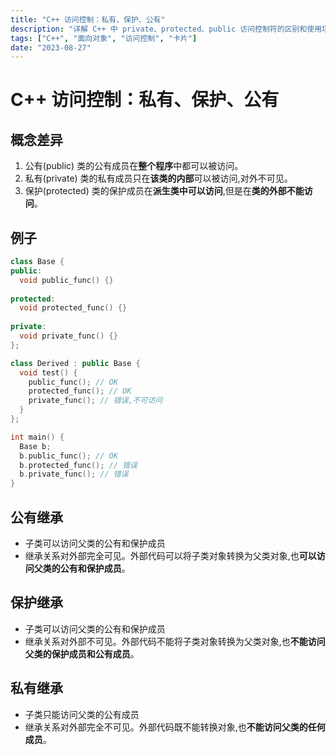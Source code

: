 ```yaml
---
title: "C++ 访问控制：私有、保护、公有"
description: "详解 C++ 中 private、protected、public 访问控制符的区别和使用场景"
tags: ["C++", "面向对象", "访问控制", "卡片"]
date: "2023-08-27"
---
```


# C++ 访问控制：私有、保护、公有

## 概念差异
1. 公有(public) 类的公有成员在**整个程序**中都可以被访问。
2. 私有(private) 类的私有成员只在**该类的内部**可以被访问,对外不可见。
3. 保护(protected) 类的保护成员在**派生类中可以访问**,但是在**类的外部不能访问**。

## 例子
```cpp
class Base {
public:
  void public_func() {} 
  
protected:
  void protected_func() {}
  
private:
  void private_func() {}
};

class Derived : public Base {
  void test() {
    public_func(); // OK
    protected_func(); // OK 
    private_func(); // 错误,不可访问
  }
};

int main() {  
  Base b;
  b.public_func(); // OK
  b.protected_func(); // 错误
  b.private_func(); // 错误 
}
```


## 公有继承
- 子类可以访问父类的公有和保护成员
- 继承关系对外部完全可见。外部代码可以将子类对象转换为父类对象,也**可以访问父类的公有和保护成员**。

## 保护继承
- 子类可以访问父类的公有和保护成员
- 继承关系对外部不可见。外部代码不能将子类对象转换为父类对象,也**不能访问父类的保护成员和公有成员**。

## 私有继承
- 子类只能访问父类的公有成员
- 继承关系对外部完全不可见。外部代码既不能转换对象,也**不能访问父类的任何成员**。



